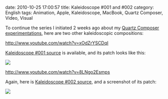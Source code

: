 date: 2010-10-25 17:00:57
title: Kaleidoscope #001 and #002
category: English
tags: Animation, Apple, Kaleidoscope, MacBook, Quartz Composer, Video, Visual

To continue the series I initiated 2 weeks ago about my [Quartz Composer experimentations](http://kevin.deldycke.com/2010/10/export-quartz-composer-video/), here are two other kaleidoscopic compositions:

http://www.youtube.com/watch?v=xOdZrYSCDqI

[Kaleidoscope #001 source](http://kevin.deldycke.com/documents/kaleidoscope-001.qtz) is available, and its patch looks like this:

![](/static/uploads/2010/kaleidoscope-001-patch.png)

http://www.youtube.com/watch?v=8LNgo2Esmps

Again, here is [Kaleidoscope #002 source](http://kevin.deldycke.com/documents/kaleidoscope-002.qtz), and a screenshot of its patch:

![](/static/uploads/2010/kaleidoscope-002-patch.png)

